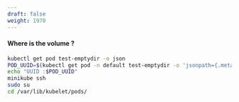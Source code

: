 ```yaml
---
draft: false
weight: 1970
---
```


####  Where is the volume ?

```bash
kubectl get pod test-emptydir -o json
POD_UUID=$(kubectl get pod -n default test-emptydir -o 'jsonpath={.metadata.uid}')
echo "UUID :$POD_UUID"
minikube ssh
sudo su
cd /var/lib/kubelet/pods/
```

